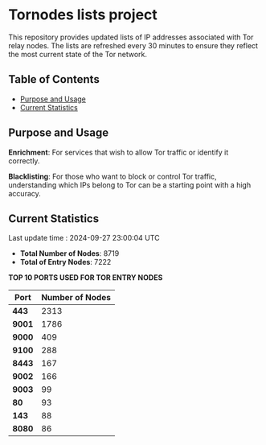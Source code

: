 # Tornodes lists project

This repository provides updated lists of IP addresses associated with Tor relay nodes. The lists are refreshed every 30 minutes to ensure they reflect the most current state of the Tor network.

## Table of Contents

- [Purpose and Usage](#purpose-and-usage)
- [Current Statistics](#current-statistics)


## Purpose and Usage

**Enrichment**: For services that wish to allow Tor traffic or identify it correctly.

**Blacklisting**: For those who want to block or control Tor traffic, understanding which IPs belong to Tor can be a starting point with a high accuracy.

## Current Statistics

Last update time : 2024-09-27 23:00:04 UTC

- **Total Number of Nodes**: 8719
- **Total of Entry Nodes**: 7222

**TOP 10 PORTS USED FOR TOR ENTRY NODES**

| **Port** | **Number of Nodes** |
|------|-----------------|
| **443**   | 2313  |
| **9001**   | 1786  |
| **9000**   | 409  |
| **9100**   | 288  |
| **8443**   | 167  |
| **9002**   | 166  |
| **9003**   | 99  |
| **80**   | 93  |
| **143**   | 88  |
| **8080**   | 86  |

